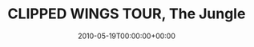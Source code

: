 ---
templateKey: event
guid: 08952e63-6eab-11ea-99c5-002590d1d1b0
date: 2010-05-19T00:00:00+00:00
eventTime: 'none'
title: CLIPPED WINGS TOUR, The Jungle
artist: CLIPPED WINGS TOUR
city: Evansville
venue: The Jungle
group: PPF House
guests: MAGNOLIUS, LEO37, USM
---
